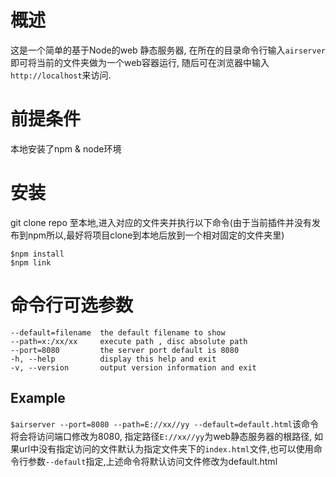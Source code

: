 # 概述
  这是一个简单的基于Node的web 静态服务器, 在所在的目录命令行输入`airserver`即可将当前的文件夹做为一个web容器运行,
随后可在浏览器中输入`http://localhost`来访问.

# 前提条件

本地安装了npm & node环境

# 安装

git clone repo 至本地,进入对应的文件夹并执行以下命令(由于当前插件并没有发布到npm所以,最好将项目clone到本地后放到一个相对固定的文件夹里)
```
$npm install
$npm link
```

# 命令行可选参数
```
--default=filename  the default filename to show
--path=x:/xx/xx     execute path , disc absolute path
--port=8080         the server port default is 8080
-h, --help          display this help and exit
-v, --version       output version information and exit
```
## Example
`$airserver --port=8080 --path=E://xx//yy --default=default.html`该命令将会将访问端口修改为8080, 指定路径`E://xx//yy`为web静态服务器的根路径, 如果url中没有指定访问的文件默认为指定文件夹下的`index.html`文件,也可以使用命令行参数`--default`指定,上述命令将默认访问文件修改为default.html
